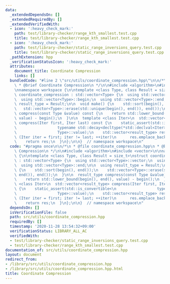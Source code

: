 ```yaml
---
data:
  _extendedDependsOn: []
  _extendedRequiredBy: []
  _extendedVerifiedWith:
  - icon: ':heavy_check_mark:'
    path: test/library-checker/range_kth_smallest.test.cpp
    title: test/library-checker/range_kth_smallest.test.cpp
  - icon: ':heavy_check_mark:'
    path: test/library-checker/static_range_inversions_query.test.cpp
    title: test/library-checker/static_range_inversions_query.test.cpp
  _pathExtension: hpp
  _verificationStatusIcon: ':heavy_check_mark:'
  attributes:
    document_title: Coordinate Compression
    links: []
  bundledCode: "#line 2 \"src/utils/coordinate_compression.hpp\"\n\n/*\n * @file coordinate_compression.hpp\n\
    \ * @brief Coordinate Compression\n */\n\n#include <algorithm>\n#include <vector>\n\
    \nnamespace workspace {\n\ntemplate <class Type, class Result = size_t>\nstruct\
    \ coordinate_compression : std::vector<Type> {\n  using std::vector<Type>::vector;\n\
    \  using std::vector<Type>::begin;\n  using std::vector<Type>::end;\n\n  using\
    \ result_type = Result;\n\n  void make() {\n    std::sort(begin(), end());\n \
    \   std::vector<Type>::erase(std::unique(begin(), end()), end());\n  }\n\n  result_type\
    \ compress(const Type &value) const {\n    return std::lower_bound(begin(), end(),\
    \ value) - begin();\n  }\n\n  template <class Iter>\n  std::vector<result_type>\
    \ compress(Iter first, Iter last) const {\n    static_assert(std::is_convertible<\n\
    \                  typename std::decay<decltype(*std::declval<Iter>())>::type,\n\
    \                  Type>::value);\n    std::vector<result_type> res;\n    for\
    \ (Iter iter = first; iter != last; ++iter)\n      res.emplace_back(compress(*iter));\n\
    \    return res;\n  }\n};\n\n}  // namespace workspace\n"
  code: "#pragma once\n\n/*\n * @file coordinate_compression.hpp\n * @brief Coordinate\
    \ Compression\n */\n\n#include <algorithm>\n#include <vector>\n\nnamespace workspace\
    \ {\n\ntemplate <class Type, class Result = size_t>\nstruct coordinate_compression\
    \ : std::vector<Type> {\n  using std::vector<Type>::vector;\n  using std::vector<Type>::begin;\n\
    \  using std::vector<Type>::end;\n\n  using result_type = Result;\n\n  void make()\
    \ {\n    std::sort(begin(), end());\n    std::vector<Type>::erase(std::unique(begin(),\
    \ end()), end());\n  }\n\n  result_type compress(const Type &value) const {\n\
    \    return std::lower_bound(begin(), end(), value) - begin();\n  }\n\n  template\
    \ <class Iter>\n  std::vector<result_type> compress(Iter first, Iter last) const\
    \ {\n    static_assert(std::is_convertible<\n                  typename std::decay<decltype(*std::declval<Iter>())>::type,\n\
    \                  Type>::value);\n    std::vector<result_type> res;\n    for\
    \ (Iter iter = first; iter != last; ++iter)\n      res.emplace_back(compress(*iter));\n\
    \    return res;\n  }\n};\n\n}  // namespace workspace\n"
  dependsOn: []
  isVerificationFile: false
  path: src/utils/coordinate_compression.hpp
  requiredBy: []
  timestamp: '2020-11-28 13:54:32+09:00'
  verificationStatus: LIBRARY_ALL_AC
  verifiedWith:
  - test/library-checker/static_range_inversions_query.test.cpp
  - test/library-checker/range_kth_smallest.test.cpp
documentation_of: src/utils/coordinate_compression.hpp
layout: document
redirect_from:
- /library/src/utils/coordinate_compression.hpp
- /library/src/utils/coordinate_compression.hpp.html
title: Coordinate Compression
---
```

